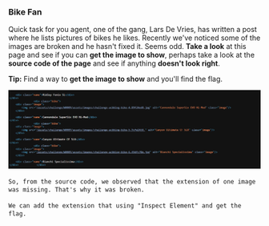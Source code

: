 ### Bike Fan

Quick task for you agent, one of the gang, Lars De Vries, has written a post where he lists pictures of bikes he likes. Recently we've noticed some of the images are broken and he hasn't fixed it. Seems odd. **Take a look** at this page and see if you can **get the image to show**, perhaps take a look at the **source code of the page** and see if anything **doesn't look right**.

**Tip:** Find a way to **get the image to show** and you'll find the flag.

![image](img/c09image.png)

```
So, from the source code, we observed that the extension of one image was missing. That's why it was broken.

We can add the extension that using "Inspect Element" and get the flag.
```